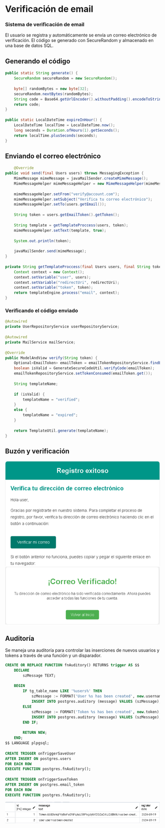 # Verificación de email

### Sistema de verificación de email

El usuario se registra y automáticamente se envía un correo electrónico de verificación. El código se generado con SecureRandom y almacenado en una base de datos SQL.

## Generando el código
```java
public static String generate() {
    SecureRandom secureRandom = new SecureRandom();

    byte[] randomBytes = new byte[32];
    secureRandom.nextBytes(randomBytes);
    String code = Base64.getUrlEncoder().withoutPadding().encodeToString(randomBytes);
    return code;
}

public static LocalDateTime expireInHour() {
    LocalDateTime localTime = LocalDateTime.now();
    long seconds = Duration.ofHours(1).getSeconds();
    return localTime.plusSeconds(seconds); 
}
```

## Enviando el correo electrónico
```java
    @Override
public void send(final Users users) throws MessagingException {
    MimeMessage mimeMessage = javaMailSender.createMimeMessage();
    MimeMessageHelper mimeMessageHelper = new MimeMessageHelper(mimeMessage);

    mimeMessageHelper.setFrom("verify@account.com");
    mimeMessageHelper.setSubject("Verifica tu correo electrónico");
    mimeMessageHelper.setTo(users.getEmail());

    String token = users.getEmailToken().getToken();
    
    String template = getTemplateProccess(users, token);
    mimeMessageHelper.setText(template, true);

    System.out.println(token);

    javaMailSender.send(mimeMessage);
}
    
private String getTemplateProccess(final Users users, final String token) {
    Context context = new Context();
    context.setVariable("user", users);
    context.setVariable("redirectUri", redirectUri);
    context.setVariable("token", token);
    return templateEngine.process("email", context);
}
```

### Verificando el código enviado

```java
@Autowired
private UserRepositoryService userRepositoryService;

@Autowired
private MailService mailService;

@Override
public ModelAndView verify(String token) {
    Optional<EmailToken> emailToken = emailTokenRepositoryService.findByToken(token);
    boolean isValid = GenerateSecureCodeUtil.verifyCode(emailToken);
    emailTokenRepositoryService.setTokenConsumed(emailToken.get());
    
    String templateName;
    
    if (isValid) {
        templateName = "verified";
    }
    else {
        templateName = "expired";
    }
    
    return TemplateUtil.generate(templateName);
}
```

## Buzón y verificación
<img src="assets/email.png">
<img src="assets/verified.png">

## Auditoría

Se maneja una auditoría para controlar las inserciones de nuevos usuarios y tokens a través de una función y un disparador.

```sql
CREATE OR REPLACE FUNCTION fnAuditory() RETURNS trigger AS $$
	DECLARE
		szMessage TEXT;

	BEGIN 
		IF tg_table_name LIKE '%users%' THEN 
			szMessage := FORMAT('User %s has been created', new.username);
			INSERT INTO postgres.auditory (message) VALUES (szMessage);
		ELSE 
			szMessage := FORMAT('Token %s has ben created', new.token);
			INSERT INTO postgres.auditory (message) VALUES (szMessage);
		END IF;
		
		RETURN NEW;
	END;
$$ LANGUAGE plpgsql;

CREATE TRIGGER onTriggerSaveUser
AFTER INSERT ON postgres.users
FOR EACH ROW
EXECUTE FUNCTION postgres.fnAuditory();

CREATE TRIGGER onTriggerSaveToken
AFTER INSERT ON postgres.email_token
FOR EACH ROW
EXECUTE FUNCTION postgres.fnAuditory();

```
<img src="assets/auditory.png"/>